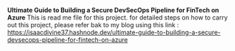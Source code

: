 **Ultimate Guide to Building a Secure DevSecOps Pipeline for FinTech on Azure**
This is read me file for this project. for detailed steps on how to carry out this project, please refer bak to my blog using this link : https://isaacdivine37.hashnode.dev/ultimate-guide-to-building-a-secure-devsecops-pipeline-for-fintech-on-azure
